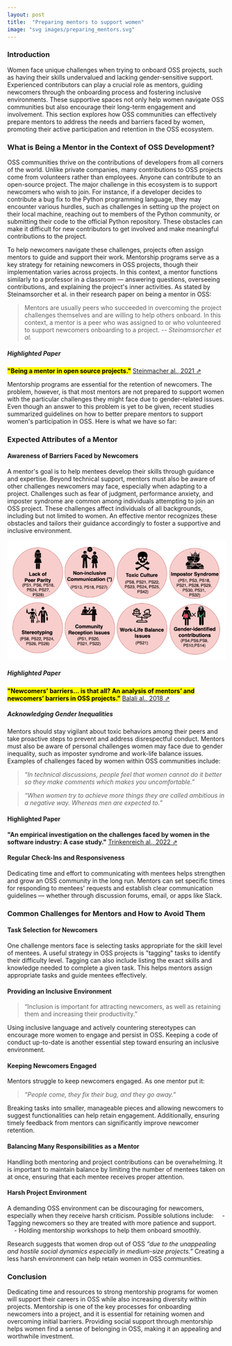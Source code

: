 ```yaml
---
layout: post
title:  "Preparing mentors to support women"
image: "svg images/preparing_mentors.svg"
---
```


### Introduction
Women face unique challenges when trying to onboard OSS projects, such as having their skills undervalued and lacking gender-sensitive support. Experienced contributors can play a crucial role as mentors, guiding newcomers through the onboarding process and fostering inclusive environments. These supportive spaces not only help women navigate OSS communities but also encourage their long-term engagement and involvement. This section explores how OSS communities can effectively prepare mentors to address the needs and barriers faced by women, promoting their active participation and retention in the OSS ecosystem.


### What is Being a Mentor in the Context of OSS Development?
OSS communities thrive on the contributions of developers from all corners of the world. Unlike private companies, many contributions to OSS projects come from volunteers rather than employees. Anyone can contribute to an open-source project. The major challenge in this ecosystem is to support newcomers who wish to join. For instance, if a developer decides to contribute a bug fix to the Python programming language, they may encounter various hurdles, such as challenges in setting up the project on their local machine, reaching out to members of the Python community, or submitting their code to the official Python repository. These obstacles can make it difficult for new contributors to get involved and make meaningful contributions to the project.

To help newcomers navigate these challenges, projects often assign mentors to guide and support their work. Mentorship programs serve as a key strategy for retaining newcomers in OSS projects, though their implementation varies across projects. In this context, a mentor functions similarly to a professor in a classroom — answering questions, overseeing contributions, and explaining the project's inner activities. As stated by Steinamsorcher et al. in their research paper on being a mentor in OSS:

> Mentors are usually peers who succeeded in overcoming the project challenges themselves and are willing to help others onboard. In this context, a mentor is a peer who was assigned to or who volunteered to support newcomers onboarding to a project. <cite> -- Steinamsorcher et al.</cite>

##### Highlighted Paper
<mark>**"Being a mentor in open source projects."**</mark> <a class="paper" target="__blank" href="https://link.springer.com/article/10.1186/s13174-021-00140-z">Steinmacher al., 2021 ⇗</a>

Mentorship programs are essential for the retention of newcomers. The problem, however, is that most mentors are not prepared to support women with the particular challenges they might face due to gender-related issues. Even though an answer to this problem is yet to be given, recent studies summarized guidelines on how to better prepare mentors to support women's participation in OSS. Here is what we have so far:


### Expected Attributes of a Mentor

#### Awareness of Barriers Faced by Newcomers
A mentor's goal is to help mentees develop their skills through guidance and expertise. Beyond technical support, mentors must also be aware of other challenges newcomers may face, especially when adapting to a project. Challenges such as fear of judgment, performance anxiety, and imposter syndrome are common among individuals attempting to join an OSS project. These challenges affect individuals of all backgrounds, including but not limited to women. An effective mentor recognizes these obstacles and tailors their guidance accordingly to foster a supportive and inclusive environment.

<img class="paper-img" src="/img/figure3.8-BiancaThesis.png" alt="Common barriers women face in OSS">

##### Highlighted Paper
<mark>**"Newcomers’ barriers... is that all? An analysis of mentors’ and newcomers’ barriers in OSS projects."**</mark> <a class="paper" target="__blank" href="https://link.springer.com/article/10.1007/s10606-018-9310-8">Balali al., 2018 ⇗</a>

##### Acknowledging Gender Inequalities
Mentors should stay vigilant about toxic behaviors among their peers and take proactive steps to prevent and address disrespectful conduct. Mentors must also be aware of personal challenges women may face due to gender inequality, such as imposter syndrome and work-life balance issues. Examples of challenges faced by women within OSS communities include:

> *“In technical discussions, people feel that women cannot do it better so they make comments which makes you uncomfortable.”* 


> *“When women try to achieve more things they are called ambitious in a negative way. Whereas men are expected to.”*

#### Highlighted Paper
**"An empirical investigation on the challenges faced by women in the software industry: A case study."** <a class="paper" target="__blank" href="https://dl.acm.org/doi/abs/10.1145/3510458.3513018">Trinkenreich al., 2022 ⇗</a>

#### Regular Check-Ins and Responsiveness
Dedicating time and effort to communicating with mentees helps strengthen and grow an OSS community in the long run. Mentors can set specific times for responding to mentees' requests and establish clear communication guidelines — whether through discussion forums, email, or apps like Slack.


### Common Challenges for Mentors and How to Avoid Them

#### Task Selection for Newcomers
One challenge mentors face is selecting tasks appropriate for the skill level of mentees. A useful strategy in OSS projects is "tagging" tasks to identify their difficulty level. Tagging can also include listing the exact skills and knowledge needed to complete a given task. This helps mentors assign appropriate tasks and guide mentees effectively.

#### Providing an Inclusive Environment
> “Inclusion is important for attracting newcomers, as well as retaining them and increasing their productivity.”

Using inclusive language and actively countering stereotypes can encourage more women to engage and persist in OSS. Keeping a code of conduct up-to-date is another essential step toward ensuring an inclusive environment.

#### Keeping Newcomers Engaged
Mentors struggle to keep newcomers engaged. As one mentor put it:

> *“People come, they fix their bug, and they go away.”*

Breaking tasks into smaller, manageable pieces and allowing newcomers to suggest functionalities can help retain engagement. Additionally, ensuring timely feedback from mentors can significantly improve newcomer retention.

#### Balancing Many Responsibilities as a Mentor
Handling both mentoring and project contributions can be overwhelming. It is important to maintain balance by limiting the number of mentees taken on at once, ensuring that each mentee receives proper attention.

#### Harsh Project Environment
A demanding OSS environment can be discouraging for newcomers, especially when they receive harsh criticism. Possible solutions include:
&nbsp;&nbsp;&nbsp;&nbsp;- Tagging newcomers so they are treated with more patience and support.
&nbsp;&nbsp;&nbsp;&nbsp;- Holding mentorship workshops to help them onboard smoothly.

Research suggests that women drop out of OSS *“due to the unappealing and hostile social dynamics especially in medium-size projects.”* Creating a less harsh environment can help retain women in OSS communities.


### Conclusion
Dedicating time and resources to strong mentorship programs for women will support their careers in OSS while also increasing diversity within projects. Mentorship is one of the key processes for onboarding newcomers into a project, and it is essential for retaining women and overcoming initial barriers. Providing social support through mentorship helps women find a sense of belonging in OSS, making it an appealing and worthwhile investment.


